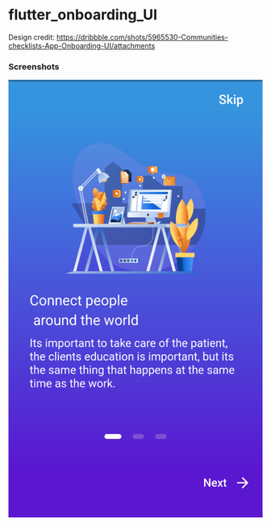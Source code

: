 # flutter_onboarding_UI

Design credit: https://dribbble.com/shots/5965530-Communities-checklists-App-Onboarding-UI/attachments

### Screenshots
![alt text](https://github.com/Aayush-Basnet/flutter_onboarding_UI/blob/2e191714414b760bda13c340c11ffc198884cb3f/screenshots/on-boarding-ui_S1.png)
